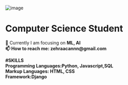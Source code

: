 ![image](https://user-images.githubusercontent.com/61902608/175331105-5472035b-54ca-4bbb-aac7-87865335625c.png)

<!--
**zehracan/zehracan** is a ✨ _special_ ✨ repository because its `README.md` (this file) appears on your GitHub profile.

Here are some ideas to get you started:

- 🔭 I’m currently working on ...
- 🌱 I’m currently learning ...
- 👯 I’m looking to collaborate on ...
- 🤔 I’m looking for help with ...
- 💬 Ask me about ...
- 📫 How to reach me: ...
- 😄 Pronouns: ...
- ⚡ Fun fact: ...
-->
<h1>Computer Science Student</h1>
🌱 Currently I am focusing on <b>ML, AI<b> <br>
📫 How to reach me: zehraacannn@gmail.com <br>
 
 #SKILLS<br>
 Programming Languages:Python, Javascript,SQL<br>
 Markup Languages: HTML, CSS<br>
 Framework:Django<br>
  
